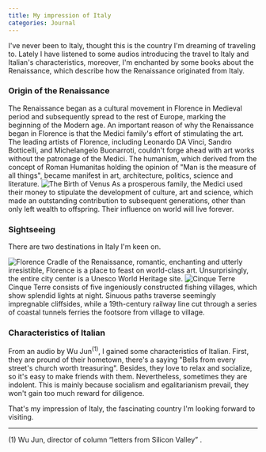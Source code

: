 ```yaml
---
title: My impression of Italy
categories: Journal
---
```


I've never been to Italy, thought this is the country I'm dreaming of traveling to. Lately I have listened to some audios introducing the travel to Italy and Italian's characteristics, moreover,  I'm enchanted by some books about the Renaissance, which describe how the Renaissance originated from Italy.

### Origin of the Renaissance
The Renaissance began as a cultural movement in Florence in Medieval period and subsequently spread to the rest of Europe, marking the beginning of the Modern age. An important reason of why the Renaissance began in Florence is that the Medici family's effort of  stimulating the art. The leading artists of Florence, including Leonardo DA Vinci, Sandro Botticelli, and Michelangelo Buonarroti, couldn't forge ahead with art works without the patronage of the Medici. The humanism, which derived from the concept of Roman Humanitas holding the opinion of "Man is the measure of all things", became manifest in art, architecture, politics, science and literature.
![The Birth of Venus](./1507948568794.png) 
As a prosperous family, the Medici used their money to stipulate the development of culture, art and science, which made an outstanding contribution to subsequent generations, other than only left wealth to offspring. Their influence on world will live forever.
###  Sightseeing
There are two destinations in Italy I'm keen on.

![Florence](https://ws2.sinaimg.cn/large/006tKfTcgy1fkhpqaieunj31jk0vjk0h.jpg)
Cradle of the Renaissance, romantic, enchanting and utterly irresistible, Florence is a place to feast on world-class art. Unsurprisingly, the entire city center is a Unesco World Heritage site. 
![Cinque Terre](https://ws1.sinaimg.cn/large/006tKfTcgy1fkhp1p4rbaj31jk111n9w.jpg)
Cinque Terre consists of five ingeniously constructed fishing villages, which show splendid lights at night. Sinuous paths traverse seemingly impregnable cliffsides, while a 19th-century railway line cut through a series of coastal tunnels ferries the footsore from village to village. 

### Characteristics of Italian
From an audio by Wu Jun<sup>(1)</sup>, I gained some characteristics of Italian. First, they are pround of their hometown, there's a saying "Bells from every street's church worth treasuring". Besides, they love to relax and socialize, so it's easy to make friends with them. Nevertheless, sometimes they are indolent. This is mainly because socialism and egalitarianism prevail, they won't gain too much reward for diligence.

That's my impression of Italy, the fascinating country I'm looking forward to visiting. 



---------
(1) Wu Jun, director of column “letters from Silicon Valley” .




